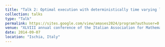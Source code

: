 ```yaml
---
title: "Talk 2: Optimal execution with deterministically time varying liquidity: well posedness and price manipulation"
collection: talks
type: "Talk"
permalink: https://sites.google.com/view/amases2024/program?authuser=0
venue: "XLVIII annual conference of the Italian Association for Mathematics Applied to Social and Economic Sciences"
date: 2014-09-07
location: "Ischia, Italy"
---
```

